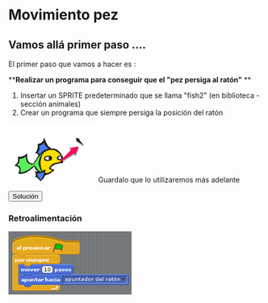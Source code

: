 
# Movimiento pez

## Vamos allá primer paso ....

El primer paso que vamos a hacer es :

****Realizar un programa para conseguir que el "pez persiga al ratón"** **

1. Insertar un SPRITE predeterminado que se llama "fish2" (en biblioteca - sección animales)
1. Crear un programa que siempre persiga la posición del ratón

![](img/1.1.png)
Guardalo que lo utilizaremos más adelante

<script type="text/javascript">var feedback81_93text = "Solución";</script><input type="button" name="toggle-feedback-81_93" value="Solución" class="feedbackbutton" onclick="$exe.toggleFeedback(this,false);return false" />

### Retroalimentación

![](img/1.png)
